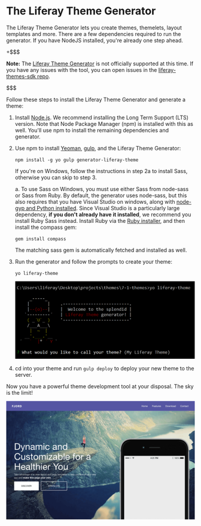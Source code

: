 # The Liferay Theme Generator [](id=themes-generator)

The Liferay Theme Generator lets you create themes, themelets, layout templates 
and more. There are a few dependencies required to run the generator. If you 
have NodeJS installed, you're already one step ahead. 

+$$$

**Note:** The [Liferay Theme Generator](https://github.com/liferay/generator-liferay-theme)
is not officially supported at this time. If you have any issues with the tool, 
you can open issues in the 
[liferay-themes-sdk repo](https://github.com/liferay/liferay-themes-sdk/issues). 

$$$

Follow these steps to install the Liferay Theme Generator and generate a theme:

1.  Install [Node.js](http://nodejs.org/). We recommend installing the Long Term 
    Support (LTS) version. Note that Node Package Manager (npm) is installed 
    with this as well. You'll use npm to install the remaining dependencies and 
    generator. 

2.  Use npm to install 
    [Yeoman](http://yeoman.io/), 
    [gulp](https://gulpjs.com/), 
    and the Liferay Theme Generator:

        npm install -g yo gulp generator-liferay-theme
        
    If you're on Windows, follow the instructions in step 2a to install Sass, 
    otherwise you can skip to step 3.

    a.  To use Sass on Windows, you must use either Sass from node-sass or Sass 
        from Ruby. By default, the generator uses node-sass, but this also 
        requires that you have Visual Studio on windows, along with 
        [node-gyp and Python installed](https://github.com/nodejs/node-gyp#installation). 
        Since Visual Studio is a particularly large dependency, **if you don't 
        already have it installed**, we recommend you install Ruby Sass instead. 
        Install Ruby via the 
        [Ruby installer](http://rubyinstaller.org/), 
        and then install the compass gem:

        gem install compass
    
    The matching sass gem is automatically fetched and installed as well.
    
3.  Run the generator and follow the prompts to create your theme:

        yo liferay-theme

    ![Figure 1: You can generate a theme by answering just a few configuration questions.](../../../../images/theme-generator-theme-prompt.png)

4.  cd into your theme and run `gulp deploy` to deploy your new theme to the 
    server.
    
Now you have a powerful theme development tool at your disposal. The sky is the 
limit!

![Figure 2: The tools are in your hands to create any theme you can imagine.](../../../../images/theme-generator-theme-example.png)
